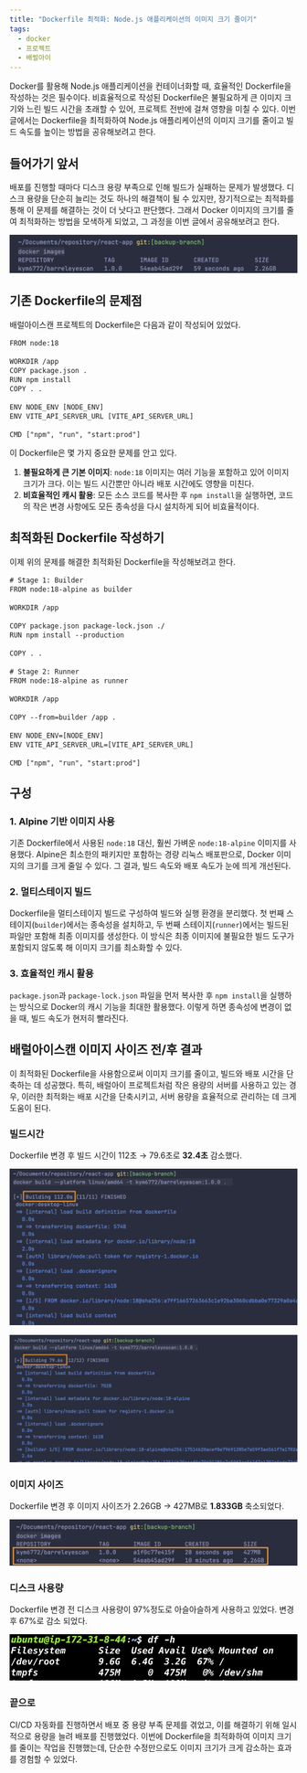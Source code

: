 ```yaml
---
title: "Dockerfile 최적화: Node.js 애플리케이션의 이미지 크기 줄이기"
tags:
  - docker
  - 프로젝트
  - 배럴아이
---
```


Docker를 활용해 Node.js 애플리케이션을 컨테이너화할 때, 효율적인 Dockerfile을 작성하는 것은 필수이다. 비효율적으로 작성된 Dockerfile은 불필요하게 큰 이미지 크기와 느린 빌드 시간을 초래할 수 있어, 프로젝트 전반에 걸쳐 영향을 미칠 수 있다. 이번 글에서는 Dockerfile을 최적화하여 Node.js 애플리케이션의 이미지 크기를 줄이고 빌드 속도를 높이는 방법을 공유해보려고 한다.

## 들어가기 앞서

배포를 진행할 때마다 디스크 용량 부족으로 인해 빌드가 실패하는 문제가 발생했다. 디스크 용량을 단순히 늘리는 것도 하나의 해결책이 될 수 있지만, 장기적으로는 최적화를 통해 이 문제를 해결하는 것이 더 낫다고 판단했다. 그래서 Docker 이미지의 크기를 줄여 최적화하는 방법을 모색하게 되었고, 그 과정을 이번 글에서 공유해보려고 한다.

![최적화전.png](0.png)

## 기존 Dockerfile의 문제점

배럴아이스캔 프로젝트의 Dockerfile은 다음과 같이 작성되어 있었다.

```
FROM node:18

WORKDIR /app
COPY package.json .
RUN npm install
COPY . .

ENV NODE_ENV [NODE_ENV]
ENV VITE_API_SERVER_URL [VITE_API_SERVER_URL]

CMD ["npm", "run", "start:prod"]

```

이 Dockerfile은 몇 가지 중요한 문제를 안고 있다.

1. **불필요하게 큰 기본 이미지**: `node:18` 이미지는 여러 기능을 포함하고 있어 이미지 크기가 크다. 이는 빌드 시간뿐만 아니라 배포 시간에도 영향을 미친다.
2. **비효율적인 캐시 활용**: 모든 소스 코드를 복사한 후 `npm install`을 실행하면, 코드의 작은 변경 사항에도 모든 종속성을 다시 설치하게 되어 비효율적이다.

## 최적화된 Dockerfile 작성하기

이제 위의 문제를 해결한 최적화된 Dockerfile을 작성해보려고 한다.

```
# Stage 1: Builder
FROM node:18-alpine as builder

WORKDIR /app

COPY package.json package-lock.json ./
RUN npm install --production

COPY . .

# Stage 2: Runner
FROM node:18-alpine as runner

WORKDIR /app

COPY --from=builder /app .

ENV NODE_ENV=[NODE_ENV]
ENV VITE_API_SERVER_URL=[VITE_API_SERVER_URL]

CMD ["npm", "run", "start:prod"]

```

## 구성

### 1. Alpine 기반 이미지 사용

기존 Dockerfile에서 사용된 `node:18` 대신, 훨씬 가벼운 `node:18-alpine` 이미지를 사용했다. Alpine은 최소한의 패키지만 포함하는 경량 리눅스 배포판으로, Docker 이미지의 크기를 크게 줄일 수 있다. 그 결과, 빌드 속도와 배포 속도가 눈에 띄게 개선된다.

### 2. 멀티스테이지 빌드

Dockerfile을 멀티스테이지 빌드로 구성하여 빌드와 실행 환경을 분리했다. 첫 번째 스테이지(`builder`)에서는 종속성을 설치하고, 두 번째 스테이지(`runner`)에서는 빌드된 파일만 포함해 최종 이미지를 생성한다. 이 방식은 최종 이미지에 불필요한 빌드 도구가 포함되지 않도록 해 이미지 크기를 최소화할 수 있다.

### 3. 효율적인 캐시 활용

`package.json`과 `package-lock.json` 파일을 먼저 복사한 후 `npm install`을 실행하는 방식으로 Docker의 캐시 기능을 최대한 활용했다. 이렇게 하면 종속성에 변경이 없을 때, 빌드 속도가 현저히 빨라진다.

## 배럴아이스캔 이미지 사이즈 전/후 결과

이 최적화된 Dockerfile을 사용함으로써 이미지 크기를 줄이고, 빌드와 배포 시간을 단축하는 데 성공했다. 특히, 배럴아이 프로젝트처럼 작은 용량의 서버를 사용하고 있는 경우, 이러한 최적화는 배포 시간을 단축시키고, 서버 용량을 효율적으로 관리하는 데 크게 도움이 된다.

### 빌드시간

Dockerfile 변경 후 빌드 시간이 112초 → 79.6초로 **32.4초** 감소했다.

![최적화전배포시간.png](1.png)

![최적화후배포시간.png](2.png)

### 이미지 사이즈

Dockerfile 변경 후 이미지 사이즈가 2.26GB → 427MB로 **1.833GB** 축소되었다.

![비교.png](3.png)

### 디스크 사용량

Dockerfile 변경 전 디스크 사용량이 97%정도로 아슬아슬하게 사용하고 있었다. 변경 후 67%로 감소 되었다.

![이미지최적화후2.png](4.png)

### 끝으로

CI/CD 자동화를 진행하면서 배포 중 용량 부족 문제를 겪었고, 이를 해결하기 위해 일시적으로 용량을 늘려 배포를 진행했었다. 이번에 Dockerfile을 최적화하여 이미지 크기를 줄이는 작업을 진행했는데, 단순한 수정만으로도 이미지 크기가 크게 감소하는 효과를 경험할 수 있었다.
